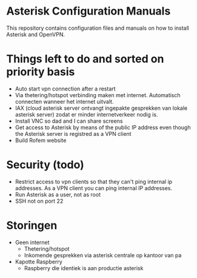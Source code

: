 # Asterisk Configuration Manuals
This repository contains configuration files and manuals on how to install Asterisk and OpenVPN.

# Things left to do and sorted on priority basis
- Auto start vpn connection after a restart
- Via thetering/hotspot verbinding maken met internet. Automatisch connecten wanneer het internet uitvalt.
- IAX (cloud asterisk server ontvangt ingepakte gesprekken van lokale asterisk server) zodat er minder internetverkeer nodig is.
- Install VNC so dad and I can share screens 
- Get access to Asterisk by means of the public IP address even though the Asterisk server is registred as a VPN client
- Build Rofem website

# Security (todo)
- Restrict access to vpn clients so that they can't ping internal ip addresses. As a VPN client you can ping internal IP addresses.
- Run Asterisk as a user, not as root
- SSH not on port 22

# Storingen
- Geen internet
  * Thetering/hotspot
  * Inkomende gesprekken via asterisk centrale op kantoor van pa
- Kapotte Raspberry
  * Raspberry die identiek is aan productie asterisk
